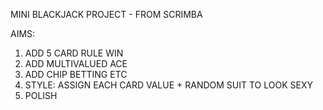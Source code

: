 MINI BLACKJACK PROJECT - FROM SCRIMBA

AIMS:
1) ADD 5 CARD RULE WIN
2) ADD MULTIVALUED ACE
3) ADD CHIP BETTING ETC
4) STYLE: ASSIGN EACH CARD VALUE + RANDOM SUIT TO LOOK SEXY
5) POLISH
